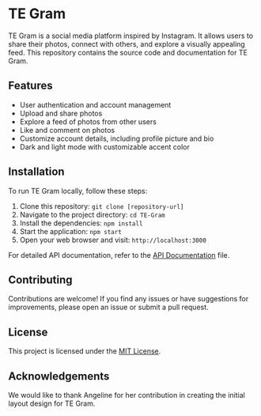 # TE Gram

TE Gram is a social media platform inspired by Instagram. It allows users to share their photos, connect with others, and explore a visually appealing feed. This repository contains the source code and documentation for TE Gram.

## Features

- User authentication and account management
- Upload and share photos
- Explore a feed of photos from other users
- Like and comment on photos
- Customize account details, including profile picture and bio
- Dark and light mode with customizable accent color

## Installation

To run TE Gram locally, follow these steps:

1. Clone this repository: `git clone [repository-url]`
2. Navigate to the project directory: `cd TE-Gram`
3. Install the dependencies: `npm install`
4. Start the application: `npm start`
5. Open your web browser and visit: `http://localhost:3000`

For detailed API documentation, refer to the [API Documentation](api-documentation.md) file.

## Contributing

Contributions are welcome! If you find any issues or have suggestions for improvements, please open an issue or submit a pull request.

## License

This project is licensed under the [MIT License](LICENSE).

## Acknowledgements

We would like to thank Angeline for her contribution in creating the initial layout design for TE Gram.



